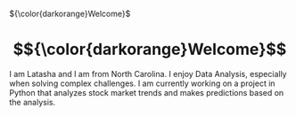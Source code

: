 ${\color{darkorange}Welcome}$
# $${\color{darkorange}Welcome}$$


I am Latasha and I am from North Carolina.  I enjoy Data Analysis, especially when solving complex challenges.  I am currently working on a project in Python that analyzes stock market trends and makes predictions based on the analysis.


